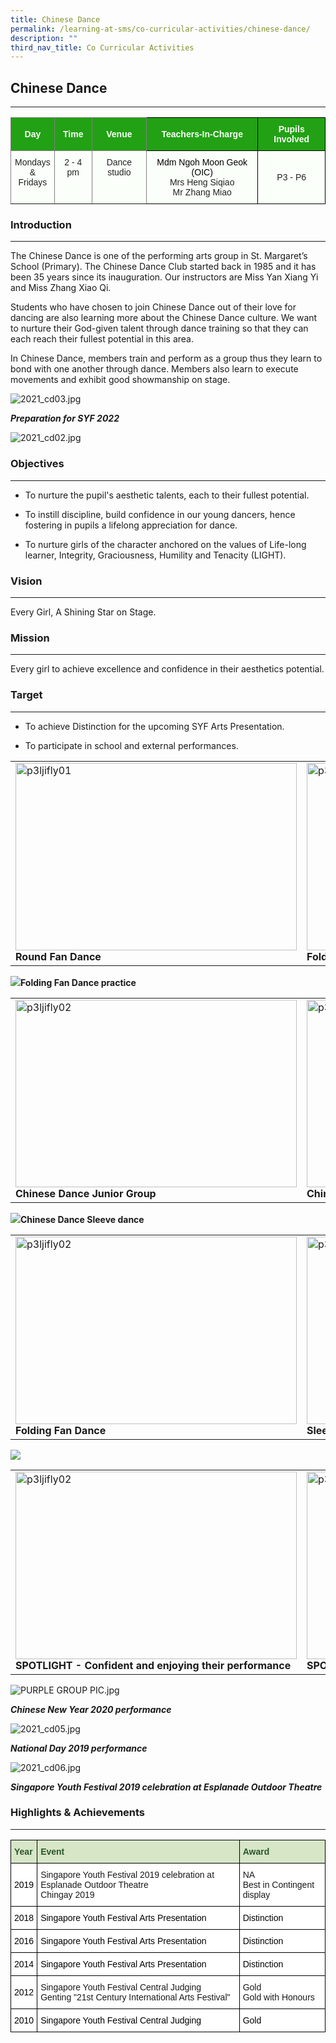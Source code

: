 ```yaml
---
title: Chinese Dance
permalink: /learning-at-sms/co-curricular-activities/chinese-dance/
description: ""
third_nav_title: Co Curricular Activities
---
```

## Chinese Dance
____________________________________________________________

<style type="text/css">
.tg  {border-collapse:collapse;border-spacing:0;}
.tg td{border-color:black;border-style:solid;border-width:1px;font-family:Arial, sans-serif;font-size:14px;
  overflow:hidden;padding:10px 5px;word-break:normal;}
.tg th{border-color:black;border-style:solid;border-width:1px;font-family:Arial, sans-serif;font-size:14px;
  font-weight:normal;overflow:hidden;padding:10px 5px;word-break:normal;}
.tg .tg-jwaj{background-color:#FBFFFA;border-color:inherit;color:#222;font-weight:bold;text-align:center;text-decoration:underline;
  vertical-align:top}
.tg .tg-pk3b{background-color:#FBFFFA;color:#222;text-align:center;vertical-align:top}
.tg .tg-rk1q{background-color:#22A114;border-color:inherit;color:#FBFFFA;font-weight:bold;text-align:center;vertical-align:middle}
.tg .tg-xn89{background-color:#22A114;color:#FBFFFA;font-weight:bold;text-align:center;vertical-align:middle}
.tg .tg-3dle{background-color:#FBFFFA;border-color:inherit;color:#222;text-align:center;vertical-align:top}
.tg .tg-s6uv{background-color:#FBFFFA;color:#222;text-align:center;vertical-align:middle}
</style>
<table class="tg">
<thead>
  <tr>
    <th class="tg-rk1q"><span style="color:#FBFFFA;background-color:#22A114">Day</span></th>
    <th class="tg-rk1q"><span style="color:#FBFFFA;background-color:#22A114">Time</span></th>
    <th class="tg-rk1q"><span style="color:#FBFFFA;background-color:#22A114">Venue</span></th>
    <th class="tg-xn89"><span style="color:#FBFFFA;background-color:#22A114">Teachers-In-Charge</span></th>
    <th class="tg-xn89"><span style="color:#FBFFFA;background-color:#22A114">Pupils Involved</span></th>
  </tr>
</thead>
<tbody>
  <tr>
    <td class="tg-3dle">Mondays<br>&amp; Fridays</td>
    <td class="tg-3dle">2 - 4 pm</td>
    <td class="tg-3dle"> Dance studio</td>
    <td class="tg-pk3b"><span style="font-weight:400;color:#000">Mdm Ngoh Moon Geok (OIC)</span><br>Mrs Heng Siqiao<br>Mr Zhang Miao</td>
    <td class="tg-s6uv"><span style="color:#222;background-color:#FBFFFA">P3 - P6</span></td>
  </tr>
</tbody>
</table>

### Introduction
____________________________________________________________

The Chinese Dance is one of the performing arts group in St. Margaret’s School (Primary). The Chinese Dance Club started back in 1985 and it has been 35 years since its inauguration. Our instructors are Miss Yan Xiang Yi and Miss Zhang Xiao Qi.

Students who have chosen to join Chinese Dance out of their love for dancing are also learning more about the Chinese Dance culture. We want to nurture their God-given talent through dance training so that they can each reach their fullest potential in this area.&nbsp;

In Chinese Dance, members train and perform as a group thus they learn to bond with one another through dance. Members also learn to execute movements and exhibit good showmanship on stage.

  
![2021_cd03.jpg](/images/2021_cd03.jpg)

_**Preparation for SYF 2022**_


![2021_cd02.jpg](/images/2021_cd02.jpg)  

### Objectives
____________________________________________________________


*   To nurture the pupil's aesthetic talents, each to their fullest potential.

  

*   To instill discipline, build confidence in our young dancers, hence fostering in pupils a lifelong appreciation for dance.&nbsp;  
    

  

*   To nurture girls of the character anchored on the values of Life-long learner, Integrity, Graciousness, Humility and Tenacity (LIGHT).

### Vision
____________________________________________________________


Every Girl, A Shining Star on Stage.
  

### Mission
____________________________________________________________

Every girl to achieve excellence and confidence in their aesthetics potential.

### Target
____________________________________________________________


*   To achieve Distinction for the upcoming SYF Arts Presentation.  
    
*   To participate in school and external performances.

<table><tbody><tr>
		<td><img alt="p3ljifly01" src="/images/CCAs/Chinese%20Dance/4_chinese%20dance_round%20fan%20dance.jpg" style="width:450px;height:300px;"><b>Round Fan Dance</b></td>
		<td><img alt="p3ljifly02" src="/images/CCAs/Chinese%20Dance/3_chinese%20dance_folding%20fan%20dance.jpg" style="width:450px;height:300px;"><b>Folding Fan Dance</b></td>
</tr></tbody></table>

![](/images/CCAs/Chinese%20Dance/4_chinese%20dance_folding%20fan%20dance%20practice.jpeg)<b>Folding Fan Dance practice</b>

<table><tbody><tr>
	<td><img alt="p3ljifly02" src="/images/CCAs/Chinese%20Dance/1_chinese%20dance_junior%20grp.jpeg" style="width:450px;height:300px;"><b>Chinese Dance Junior Group</b></td>
		<td><img alt="p3ljifly02" src="/images/CCAs/Chinese%20Dance/2_chinese%20dance_senior%20grp.jpeg" style="width:450px;height:300px;"><b>Chinese Dance Senior Group</b></td>
</tr></tbody></table>

![](/images/CCAs/Chinese%20Dance/2_chinese%20dance_sleeve%20dance.jpeg)<b>Chinese Dance Sleeve dance</b>

<table><tbody><tr>
	<td><img alt="p3ljifly02" src="/images/CCAs/Chinese%20Dance/5_cca%20showcasing_folding%20fan%20dance.jpg" style="width:450px;height:300px;"><b>Folding Fan Dance</b></td>
		<td><img alt="p3ljifly02" src="/images/CCAs/Chinese%20Dance/5_cca%20showcasing_sleeve%20dance-1.jpg" style="width:450px;height:300px;"><b>Sleeve Dance</b></td>
</tr></tbody></table>

![](/images/CCAs/Chinese%20Dance/7_chinese%20dance_group%20photo-1.jpeg)

<table><tbody><tr>
	<td><img alt="p3ljifly02" src="/images/CCAs/Chinese%20Dance/6_spotlight%20concert_confident%20and%20enjoying%20their%20performance.JPG" style="width:450px;height:300px;"><b>SPOTLIGHT - Confident and enjoying their performance</b></td>
		<td><img alt="p3ljifly02" src="/images/CCAs/Chinese%20Dance/6_spotlight%20concert_the%20junior%20chinese%20dancers-1.JPG" style="width:450px;height:300px;"><b>SPOTLIGHT - The Junior Chinese Dancers</b></td>
</tr></tbody></table>


![PURPLE GROUP PIC.jpg](/images/PURPLE%20GROUP%20PIC.jpg)

**_Chinese New Year 2020 performance_**


![2021_cd05.jpg](/images/2021_cd05.jpg)

**_National Day 2019 performance_**

![2021_cd06.jpg](/images/2021_cd06.jpg)

_**Singapore Youth Festival 2019 celebration at Esplanade Outdoor Theatre**_

### Highlights &amp; Achievements
____________________________________________________________


<style type="text/css">
.tg  {border-collapse:collapse;border-spacing:0;}
.tg td{border-color:black;border-style:solid;border-width:1px;font-family:Arial, sans-serif;font-size:14px;
  overflow:hidden;padding:10px 5px;word-break:normal;}
.tg th{border-color:black;border-style:solid;border-width:1px;font-family:Arial, sans-serif;font-size:14px;
  font-weight:normal;overflow:hidden;padding:10px 5px;word-break:normal;}
.tg .tg-bzhr{background-color:#D6E6C7;color:#2A5629;font-weight:bold;text-align:left;vertical-align:middle}
.tg .tg-zr06{background-color:#FFF;text-align:left;vertical-align:middle}
.tg .tg-ktyi{background-color:#FFF;text-align:left;vertical-align:top}
</style>
<table class="tg">
<thead>
  <tr>
    <th class="tg-bzhr"><span style="font-weight:bold;color:#2A5629;background-color:#D6E6C7">Year</span></th>
    <th class="tg-bzhr"><span style="font-weight:bold;color:#2A5629;background-color:#D6E6C7">Event</span></th>
    <th class="tg-bzhr"><span style="font-weight:bold;color:#2A5629;background-color:#D6E6C7">Award</span></th>
  </tr>
</thead>
<tbody>
  <tr>
    <td class="tg-zr06"><span style="color:#000;background-color:#FFF">2019</span></td>
    <td class="tg-ktyi">Singapore Youth Festival 2019 celebration at Esplanade Outdoor Theatre<br>Chingay 2019 </td>
    <td class="tg-ktyi">NA<br>Best in Contingent display </td>
  </tr>
  <tr>
    <td class="tg-zr06"><span style="color:#000;background-color:#FFF">2018</span></td>
    <td class="tg-zr06"><span style="color:#000;background-color:#FFF">Singapore Youth Festival Arts Presentation</span><br></td>
    <td class="tg-zr06"><span style="color:#000;background-color:#FFF">Distinction</span></td>
  </tr>
  <tr>
    <td class="tg-zr06"><span style="color:#000;background-color:#FFF">2016</span></td>
    <td class="tg-zr06"><span style="color:#000;background-color:#FFF">Singapore Youth Festival Arts Presentation</span></td>
    <td class="tg-zr06"><span style="color:#000;background-color:#FFF">Distinction</span></td>
  </tr>
  <tr>
    <td class="tg-zr06"><span style="color:#000;background-color:#FFF">2014 </span></td>
    <td class="tg-zr06"><span style="color:#000;background-color:#FFF">Singapore Youth Festival Arts Presentation</span><br></td>
    <td class="tg-zr06"><span style="color:#000;background-color:#FFF">Distinction </span></td>
  </tr>
  <tr>
    <td class="tg-zr06"><span style="color:#000;background-color:#FFF">2012 </span></td>
    <td class="tg-ktyi">Singapore Youth Festival Central Judging<br>Genting "21st Century International Arts Festival"</td>
    <td class="tg-ktyi"><span style="background-color:initial">Gold </span><br><span style="background-color:initial">Gold with Honours</span></td>
  </tr>
  <tr>
    <td class="tg-zr06"><span style="color:#000;background-color:#FFF">2010</span></td>
    <td class="tg-zr06"><span style="color:#000;background-color:#FFF">Singapore Youth Festival Central Judging</span></td>
    <td class="tg-zr06"><span style="color:#000;background-color:#FFF">Gold</span></td>
  </tr>
</tbody>
</table>